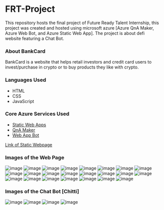 # FRT-Project
This repository hosts the final project of Future Ready Talent Internship, this project was created and hosted using microsoft azure [Azure QnA Maker, Azure Web Bot, and Azure Static Web App]. The project is about defi website featuring a Chat Bot.
### About BankCard
BankCard is a website that helps retail investors and credit card users to invest/purchase in crypto or to buy products they like with crypto.

### Languages Used
  - HTML
  - CSS
  - JavaScript

### Core Azure Services Used
  - [Static Web Apps](https://azure.microsoft.com/en-us/services/app-service/static/#overview)
  - [QnA Maker](https://www.qnamaker.ai/)
  - [Web App Bot](https://azure.microsoft.com/en-us/services/bot-services/#get-started)

[Link of Static Webpage](https://delightful-rock-0fd8dd910.1.azurestaticapps.net/)

### Images of the Web Page

![image](https://github.com/ishaan023/frt-project/blob/main/images/a1.png)
![image](https://github.com/ishaan023/frt-project/blob/main/images/a2.png)
![image](https://github.com/ishaan023/frt-project/blob/main/images/a3.png)
![image](https://github.com/ishaan023/frt-project/blob/main/images/a4.png)
![image](https://github.com/ishaan023/frt-project/blob/main/images/a6.png)
![image](https://github.com/ishaan023/frt-project/blob/main/images/a7.png)
![image](https://github.com/ishaan023/frt-project/blob/main/images/a8.png)
![image](https://github.com/ishaan023/frt-project/blob/main/images/advantages.jpg)
![image](https://github.com/ishaan023/frt-project/blob/main/images/banner.jpg)
![image](https://github.com/ishaan023/frt-project/blob/main/images/banner1.jpg)
![image](https://github.com/ishaan023/frt-project/blob/main/images/banner2.jpg)
![image](https://github.com/ishaan023/frt-project/blob/main/images/blog1.jpg)
![image](https://github.com/ishaan023/frt-project/blob/main/images/blog2.jpg)
![image](https://github.com/ishaan023/frt-project/blob/main/images/blog3.jpg)
![image](https://github.com/ishaan023/frt-project/blob/main/images/blog4.jpg)
![image](https://github.com/ishaan023/frt-project/blob/main/images/girl.png)
![image](https://github.com/ishaan023/frt-project/blob/main/images/innerbanner.jpg)
![image](https://github.com/ishaan023/frt-project/blob/main/images/serv.jpg)
![image](https://github.com/ishaan023/frt-project/blob/main/images/team1.jpg)
![image](https://github.com/ishaan023/frt-project/blob/main/images/team2.jpg)
![image](https://github.com/ishaan023/frt-project/blob/main/images/team3.jpg)
![image](https://github.com/ishaan023/frt-project/blob/main/images/team4.jpg)
![image](https://github.com/ishaan023/frt-project/blob/main/images/team5.jpg)

### Images of the Chat Bot [Chitti]

![image](https://github.com/ishaan023/frt-project/blob/main/images/chatbot.png)
![image](https://github.com/ishaan023/frt-project/blob/main/images/chatbot1.png)
![image](https://github.com/ishaan023/frt-project/blob/main/images/chatbot2.png)
![image](https://github.com/ishaan023/frt-project/blob/main/images/chatbot3.png)
